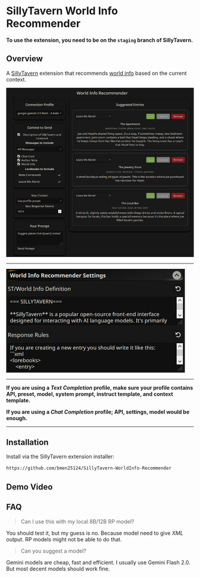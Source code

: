 # SillyTavern World Info Recommender

**To use the extension, you need to be on the `staging` branch of SillyTavern.**

## Overview

A [SillyTavern](https://docs.sillytavern.app/) extension that recommends [world info](https://docs.sillytavern.app/usage/core-concepts/worldinfo/) based on the current context.

![popup](images/popup.png)

---

![settings](images/settings.png)

---

**If you are using a _Text Completion_ profile, make sure your profile contains API, preset, model, system prompt, instruct template, and  context template.**

**If you are using a _Chat Completion_ profile; API, settings, model would be enough.**

---

## Installation

Install via the SillyTavern extension installer:

```txt
https://github.com/bmen25124/SillyTavern-WorldInfo-Recommender
```

## Demo Video

## FAQ

>Can I use this with my local 8B/12B RP model?

You should test it, but my guess is no. Because model need to give _XML_ output. RP models might not be able to do that.

>Can you suggest a model?

Gemini models are cheap, fast and efficient. I usually use Gemini Flash 2.0. But most decent models should work fine.
